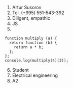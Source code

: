 1. Artur Susorov
2. Tel. (+995) 551-543-392
3. Diligent, empathic
4. JS
5. 
```
function multiply (a) {
  return function (b) {
    return a * b;
  };
};
console.log(multiply(4)(3));
```
6. Student
7. Electrical engineering
8. A2
